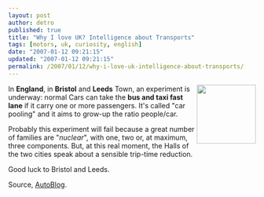 ```yaml
---
layout: post
author: detro
published: true
title: "Why I love UK? Intelligence about Transports"
tags: [motors, uk, curiosity, english]
date: "2007-01-12 09:21:15"
updated: "2007-01-12 09:21:15"
permalink: /2007/01/12/why-i-love-uk-intelligence-about-transports/
---
```


<img src="http://www.highways.gov.uk/knowledge/images/bus_lane.jpg" width="120" align="right" />
In <strong>England</strong>, in <strong>Bristol</strong> and <strong>Leeds</strong> Town, an experiment is underway: normal Cars can take the <strong>bus and taxi fast lane</strong> if it carry one or more passengers. It's called "car pooling" and it aims to grow-up the ratio people/car.

Probably this experiment will fail because a great number of families are "<em>nuclear</em>", with one, two or, at maximum, three components. But, at this real moment, the Halls of the two cities speak about a sensible trip-time reduction.

Good luck to Bristol and Leeds.

Source, <a href="http://www.autoblog.it/post/6592/auto-con-piu-persone-nelle-corsie-dei-bus">AutoBlog</a>.
